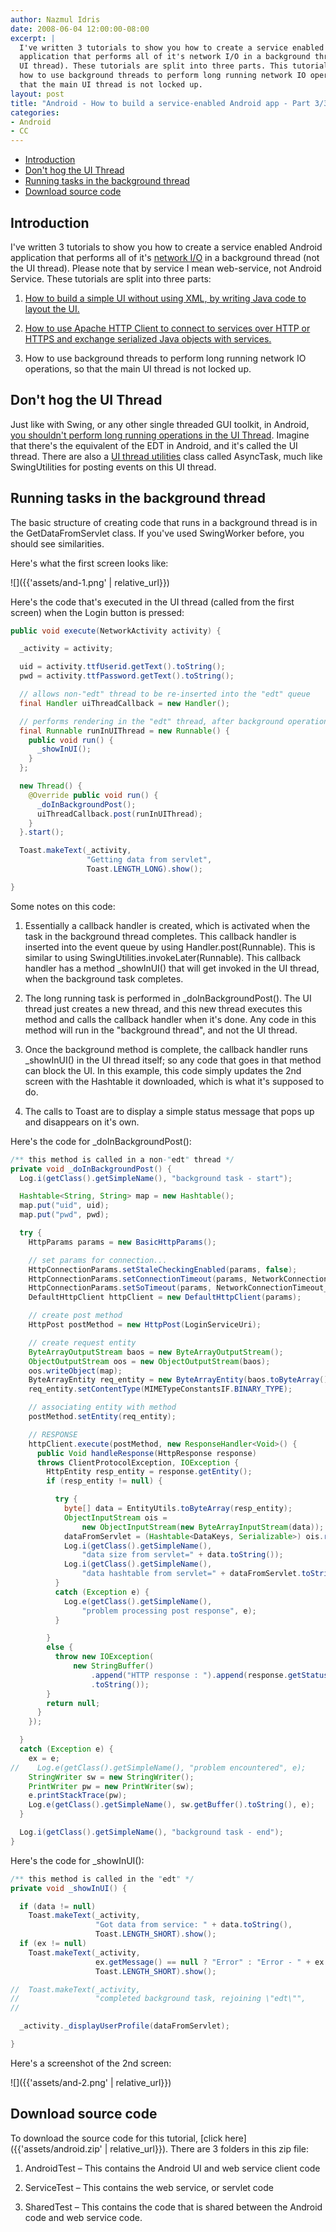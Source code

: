 ```yaml
---
author: Nazmul Idris
date: 2008-06-04 12:00:00-08:00
excerpt: |
  I've written 3 tutorials to show you how to create a service enabled Android
  application that performs all of it's network I/O in a background thread (not the
  UI thread). These tutorials are split into three parts. This tutorial shows you
  how to use background threads to perform long running network IO operations, so
  that the main UI thread is not locked up.
layout: post
title: "Android - How to build a service-enabled Android app - Part 3/3 Multithreading"
categories:
- Android
- CC
---
```


<!-- START doctoc generated TOC please keep comment here to allow auto update -->
<!-- DON'T EDIT THIS SECTION, INSTEAD RE-RUN doctoc TO UPDATE -->


- [Introduction](#introduction)
- [Don't hog the UI Thread](#dont-hog-the-ui-thread)
- [Running tasks in the background thread](#running-tasks-in-the-background-thread)
- [Download source code](#download-source-code)

<!-- END doctoc generated TOC please keep comment here to allow auto update -->

## Introduction

I've written 3 tutorials to show you how to create a service enabled Android application that performs all of it's
[network I/O](http://hc.apache.org/httpcomponents-core-ga/tutorial/html/) in a background thread (not the UI thread).
Please note that by service I mean web-service, not Android Service. These tutorials are split into three parts:

1. [How to build a simple UI without using XML, by writing Java code to layout the UI.](https://developerlife.com/2008/06/04/how-to-build-a-service-enabled-android-app-part-13-ui/)

2. [How to use Apache HTTP Client to connect to services over HTTP or HTTPS and exchange serialized Java objects with services.](https://developerlife.com/2008/06/04/how-to-build-a-service-enabled-android-app-part-23-networking/)

3. How to use background threads to perform long running network IO operations, so that the main UI thread is not locked
   up.

## Don't hog the UI Thread

Just like with Swing, or any other single threaded GUI toolkit, in Android,
[you shouldn't perform long running operations in the UI Thread](https://developerlife.com/2010/10/12/android-event-dispatch-thread-or-main-thread/).
Imagine that there's the equivalent of the EDT in Android, and it's called the UI thread. There are also a
[UI thread utilities](http://developer.android.com/reference/android/os/AsyncTask.html) class called AsyncTask, much
like SwingUtilities for posting events on this UI thread.

## Running tasks in the background thread

The basic structure of creating code that runs in a background thread is in the GetDataFromServlet class. If you've used
SwingWorker before, you should see similarities.

Here's what the first screen looks like:

![]({{'assets/and-1.png' | relative_url}})

Here's the code that's executed in the UI thread (called from the first screen) when the Login button is pressed:

```java
public void execute(NetworkActivity activity) {

  _activity = activity;

  uid = activity.ttfUserid.getText().toString();
  pwd = activity.ttfPassword.getText().toString();

  // allows non-"edt" thread to be re-inserted into the "edt" queue
  final Handler uiThreadCallback = new Handler();

  // performs rendering in the "edt" thread, after background operation is complete
  final Runnable runInUIThread = new Runnable() {
    public void run() {
      _showInUI();
    }
  };

  new Thread() {
    @Override public void run() {
      _doInBackgroundPost();
      uiThreadCallback.post(runInUIThread);
    }
  }.start();

  Toast.makeText(_activity,
                 "Getting data from servlet",
                 Toast.LENGTH_LONG).show();

}
```

Some notes on this code:

1. Essentially a callback handler is created, which is activated when the task in the background thread completes. This
   callback handler is inserted into the event queue by using Handler.post(Runnable). This is similar to using
   SwingUtilities.invokeLater(Runnable). This callback handler has a method \_showInUI() that will get invoked in the UI
   thread, when the background task completes.

2. The long running task is performed in \_doInBackgroundPost(). The UI thread just creates a new thread, and this new
   thread executes this method and calls the callback handler when it's done. Any code in this method will run in the
   "background thread", and not the UI thread.

3. Once the background method is complete, the callback handler runs \_showInUI() in the UI thread itself; so any code
   that goes in that method can block the UI. In this example, this code simply updates the 2nd screen with the
   Hashtable it downloaded, which is what it's supposed to do.

4. The calls to Toast are to display a simple status message that pops up and disappears on it's own.

Here's the code for \_doInBackgroundPost():

```java
/** this method is called in a non-"edt" thread */
private void _doInBackgroundPost() {
  Log.i(getClass().getSimpleName(), "background task - start");

  Hashtable<String, String> map = new Hashtable();
  map.put("uid", uid);
  map.put("pwd", pwd);

  try {
    HttpParams params = new BasicHttpParams();

    // set params for connection...
    HttpConnectionParams.setStaleCheckingEnabled(params, false);
    HttpConnectionParams.setConnectionTimeout(params, NetworkConnectionTimeout_ms);
    HttpConnectionParams.setSoTimeout(params, NetworkConnectionTimeout_ms);
    DefaultHttpClient httpClient = new DefaultHttpClient(params);

    // create post method
    HttpPost postMethod = new HttpPost(LoginServiceUri);

    // create request entity
    ByteArrayOutputStream baos = new ByteArrayOutputStream();
    ObjectOutputStream oos = new ObjectOutputStream(baos);
    oos.writeObject(map);
    ByteArrayEntity req_entity = new ByteArrayEntity(baos.toByteArray());
    req_entity.setContentType(MIMETypeConstantsIF.BINARY_TYPE);

    // associating entity with method
    postMethod.setEntity(req_entity);

    // RESPONSE
    httpClient.execute(postMethod, new ResponseHandler<Void>() {
      public Void handleResponse(HttpResponse response)
      throws ClientProtocolException, IOException {
        HttpEntity resp_entity = response.getEntity();
        if (resp_entity != null) {

          try {
            byte[] data = EntityUtils.toByteArray(resp_entity);
            ObjectInputStream ois =
                new ObjectInputStream(new ByteArrayInputStream(data));
            dataFromServlet = (Hashtable<DataKeys, Serializable>) ois.readObject();
            Log.i(getClass().getSimpleName(),
                "data size from servlet=" + data.toString());
            Log.i(getClass().getSimpleName(),
                "data hashtable from servlet=" + dataFromServlet.toString());
          }
          catch (Exception e) {
            Log.e(getClass().getSimpleName(),
                "problem processing post response", e);
          }

        }
        else {
          throw new IOException(
              new StringBuffer()
                  .append("HTTP response : ").append(response.getStatusLine())
                  .toString());
        }
        return null;
      }
    });

  }
  catch (Exception e) {
    ex = e;
//    Log.e(getClass().getSimpleName(), "problem encountered", e);
    StringWriter sw = new StringWriter();
    PrintWriter pw = new PrintWriter(sw);
    e.printStackTrace(pw);
    Log.e(getClass().getSimpleName(), sw.getBuffer().toString(), e);
  }

  Log.i(getClass().getSimpleName(), "background task - end");
}
```

Here's the code for \_showInUI():

```java
/** this method is called in the "edt" */
private void _showInUI() {

  if (data != null)
    Toast.makeText(_activity,
                   "Got data from service: " + data.toString(),
                   Toast.LENGTH_SHORT).show();
  if (ex != null)
    Toast.makeText(_activity,
                   ex.getMessage() == null ? "Error" : "Error - " + ex.getMessage(),
                   Toast.LENGTH_SHORT).show();

//  Toast.makeText(_activity,
//                 "completed background task, rejoining \"edt\"",
//

  _activity._displayUserProfile(dataFromServlet);

}
```

Here's a screenshot of the 2nd screen:

![]({{'assets/and-2.png' | relative_url}})

## Download source code

To download the source code for this tutorial, [click here]({{'assets/android.zip' | relative_url}}). There are 3
folders in this zip file:

1. AndroidTest – This contains the Android UI and web service client code

2. ServiceTest – This contains the web service, or servlet code

3. SharedTest – This contains the code that is shared between the Android code and web service code.
